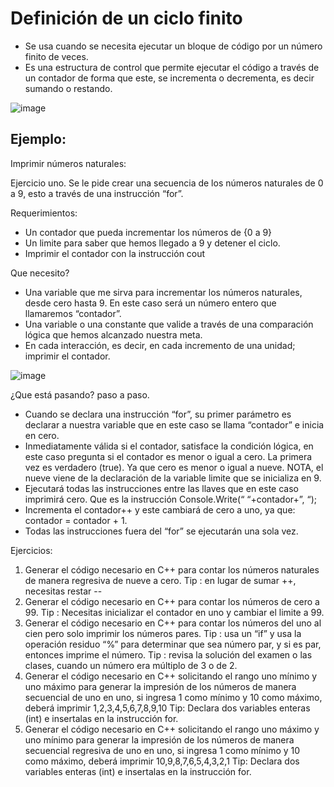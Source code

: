 # Definición de un ciclo finito

* Se usa cuando se necesita ejecutar un bloque de código por un número finito de veces.
* Es una estructura de control que permite ejecutar el código a través de un contador de forma que este, se incrementa o decrementa, es decir sumando o restando.


![image](https://github.com/user-attachments/assets/c945429b-d591-4956-9917-7ded4c096263)


## Ejemplo:

Imprimir números naturales: 

Ejercicio uno. Se le pide crear una secuencia de los números naturales de 0 a 9, esto a través de una instrucción “for”.

Requerimientos:
* Un contador que pueda incrementar los números de {0 a 9}
* Un limite para saber que hemos llegado a 9 y detener el ciclo.
* Imprimir el contador con la instrucción cout

Que necesito?
* Una variable que me sirva para incrementar los números naturales, desde cero hasta 9. En este caso será un número entero que llamaremos “contador”.
* Una variable o una constante que valide a través de una comparación lógica que hemos alcanzado nuestra meta.
* En cada interacción, es decir,  en cada incremento de una unidad; imprimir el contador.

![image](https://github.com/user-attachments/assets/ba600b99-ea73-4cff-ac71-3de460ed57a9)


¿Que está pasando? paso a paso.
* Cuando se declara una instrucción “for”, su primer parámetro es declarar a nuestra variable que en este caso se llama “contador” e inicia en cero.
* Inmediatamente válida si el contador, satisface la condición lógica, en este caso pregunta si el contador es menor o igual a cero. La primera vez es verdadero (true). Ya que cero es menor o igual a nueve. NOTA, el nueve viene de la declaración de la variable limite que se inicializa en 9.
* Ejecutará todas las instrucciones entre las llaves que en este caso imprimirá cero. Que es la instrucción Console.Write(“ “+contador+”, “);
* Incrementa el contador++ y este cambiará de cero a uno, ya que:
	contador = contador + 1.
* Todas las instrucciones fuera del “for” se ejecutarán una sola vez.

Ejercicios:

1. Generar el código necesario en C++ para contar los números naturales de manera regresiva de nueve a cero. Tip : en lugar de sumar ++, necesitas restar --
2. Generar el código necesario en C++ para contar los números de cero a 99. Tip : Necesitas inicializar el contador en uno y cambiar el limite a 99.
3. Generar el código necesario en C++ para contar los números del uno al cien pero solo imprimir los números pares. Tip : usa un “if” y usa la operación residuo “%” para determinar que sea número par, y si es par, entonces imprime el número. Tip : revisa la solución del examen o las clases, cuando un número era múltiplo de 3 o de 2.
4. Generar el código necesario en C++ solicitando el rango uno mínimo y uno máximo para generar la impresión de los números de manera secuencial de uno en uno, si ingresa 1 como mínimo y 10 como máximo, deberá imprimir 1,2,3,4,5,6,7,8,9,10 Tip: Declara dos variables enteras (int) e insertalas en la instrucción for.
5. Generar el código necesario en C++ solicitando el rango uno máximo y uno mínimo para generar la impresión de los números de manera secuencial regresiva de uno en uno, si ingresa 1 como mínimo y 10 como máximo, deberá imprimir 10,9,8,7,6,5,4,3,2,1 Tip: Declara dos variables enteras (int) e insertalas en la instrucción for.

